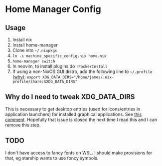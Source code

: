 # Home Manager Config

## Usage

1) Install nix
2) Install home-manager
3) Clone into `~/.nixpkgs`
4) `ln -s machine_specific_config.nix home.nix`
5) `home-manager switch`
6) In neovim, to install plugins do `:PackerInstall`
7) If using a non-NixOS GUI distro, add the following line to `~/.profile` ([why](#Why-do-I-need-to-tweak-XDG_DATA_DIRS)):
	`export XDG_DATA_DIRS="/home/james/.nix-profile/share:$XDG_DATA_DIRS"`

## Why do I need to tweak XDG_DATA_DIRS

This is necessary to get desktop entries (used for icons/entries in application launchers) for installed graphical applications. See [this comment](https://github.com/nix-community/home-manager/issues/1439#issuecomment-673770925). Hopefully that issue is closed the next time I read this and I can remove this step.

## TODO

I don't have access to fancy fonts on WSL. I should make provisions for that, eg starship wants to use foncy symbols.
